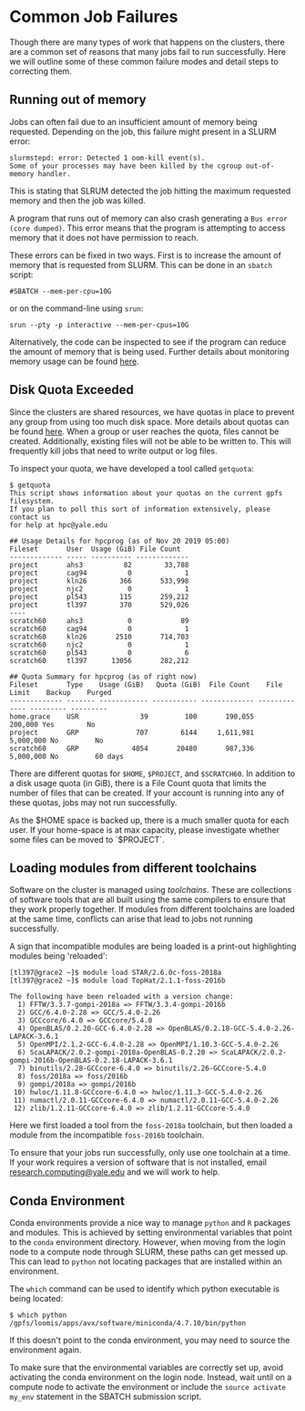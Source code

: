 # Common Job Failures

Though there are many types of work that happens on the clusters, there are a common set of reasons that many jobs fail to run successfully.
Here we will outline some of these common failure modes and detail steps to correcting them.

## Running out of memory
Jobs can often fail due to an insufficient amount of memory being requested.
Depending on the job, this failure might present in a SLURM error:

```
slurmstepd: error: Detected 1 oom-kill event(s).
Some of your processes may have been killed by the cgroup out-of-memory handler.
```
This is stating that SLRUM detected the job hitting the maximum requested memory and then the job was killed.

A program that runs out of memory can also crash generating a `Bus error (core dumped)`.
This error means that the program is attempting to access memory that it does not have permission to reach.

These errors can be fixed in two ways.
First is to increase the amount of memory that is requested from SLURM.
This can be done in an `sbatch` script:

```
#SBATCH --mem-per-cpu=10G
```
or on the command-line using `srun`:

```
srun --pty -p interactive --mem-per-cpus=10G
```

Alternatively, the code can be inspected to see if the program can reduce the amount of memory that is being used.
Further details about monitoring memory usage can be found [here](/clusters-at-yale/job-scheduling/resource-usage).

## Disk Quota Exceeded

Since the clusters are shared resources, we have quotas in place to prevent any group from using too much disk space.
More details about quotas can be found [here](/clusters-at-yale/data/cluster-storage/).
When a group or user reaches the quota, files cannot be created.
Additionally, existing files will not be able to be written to.
This will frequently kill jobs that need to write output or log files.

To inspect your quota, we have developed a tool called `getquota`:

```
$ getquota
This script shows information about your quotas on the current gpfs filesystem.
If you plan to poll this sort of information extensively, please contact us
for help at hpc@yale.edu

## Usage Details for hpcprog (as of Nov 20 2019 05:00)
Fileset       User  Usage (GiB) File Count
------------- ----- ---------- -------------
project       ahs3          82        33,788
project       cag94          0             1
project       kln26        366       533,998
project       njc2           0             1
project       pl543        115       259,212
project       tl397        370       529,026
----
scratch60     ahs3           0            89
scratch60     cag94          0             1
scratch60     kln26       2510       714,703
scratch60     njc2           0             1
scratch60     pl543          0             6
scratch60     tl397      13056       282,212

## Quota Summary for hpcprog (as of right now)
Fileset       Type    Usage (GiB)   Quota (GiB)  File Count    File Limit    Backup    Purged
------------- ------- ------------ ----------- ------------- ------------- --------- ---------
home.grace    USR               39         100       190,055       200,000 Yes        No
project       GRP              707        6144     1,611,981     5,000,000 No         No
scratch60     GRP             4054       20480       987,336     5,000,000 No         60 days

```
There are different quotas for `$HOME`, `$PROJECT`, and `$SCRATCH60`.
In addition to a disk usage quota (in GiB), there is a File Count quota that limits the number of files that can be created.
If your account is running into any of these quotas, jobs may not run successfully.

As the $HOME space is backed up, there is a much smaller quota for each user.
If your home-space is at max capacity, please investigate whether some files can be moved to `$PROJECT`.

## Loading modules from different toolchains

Software on the cluster is managed using *toolchains*.
These are collections of software tools that are all built using the same compilers to ensure that they work properly together.
If modules from different toolchains are loaded at the same time, conflicts can arise that lead to jobs not running successfully.

A sign that incompatible modules are being loaded is a print-out highlighting modules being 'reloaded':

```
[tl397@grace2 ~]$ module load STAR/2.6.0c-foss-2018a
[tl397@grace2 ~]$ module load TopHat/2.1.1-foss-2016b

The following have been reloaded with a version change:
  1) FFTW/3.3.7-gompi-2018a => FFTW/3.3.4-gompi-2016b
  2) GCC/6.4.0-2.28 => GCC/5.4.0-2.26
  3) GCCcore/6.4.0 => GCCcore/5.4.0
  4) OpenBLAS/0.2.20-GCC-6.4.0-2.28 => OpenBLAS/0.2.18-GCC-5.4.0-2.26-LAPACK-3.6.1
  5) OpenMPI/2.1.2-GCC-6.4.0-2.28 => OpenMPI/1.10.3-GCC-5.4.0-2.26
  6) ScaLAPACK/2.0.2-gompi-2018a-OpenBLAS-0.2.20 => ScaLAPACK/2.0.2-gompi-2016b-OpenBLAS-0.2.18-LAPACK-3.6.1
  7) binutils/2.28-GCCcore-6.4.0 => binutils/2.26-GCCcore-5.4.0
  8) foss/2018a => foss/2016b
  9) gompi/2018a => gompi/2016b
 10) hwloc/1.11.8-GCCcore-6.4.0 => hwloc/1.11.3-GCC-5.4.0-2.26
 11) numactl/2.0.11-GCCcore-6.4.0 => numactl/2.0.11-GCC-5.4.0-2.26
 12) zlib/1.2.11-GCCcore-6.4.0 => zlib/1.2.11-GCCcore-5.4.0
```
Here we first loaded a tool from the `foss-2018a` toolchain, but then loaded a module from the incompatible `foss-2016b` toolchain.

To ensure that your jobs run successfully, only use one toolchain at a time.
If your work requires a version of software that is not installed, email <research.computing@yale.edu> and we will work to help.

## Conda Environment

Conda environments provide a nice way to manage `python` and `R` packages and modules.
This is achieved by setting environmental variables that point to the `conda` environment directory.
However, when moving from the login node to a compute node through SLURM, these paths can get messed up.
This can lead to `python` not locating packages that are installed within an environment.

The `which` command can be used to identify which python executable is being located:
```
$ which python
/gpfs/loomis/apps/avx/software/miniconda/4.7.10/bin/python
```

If this doesn't point to the conda environment,  you may need to source the environment again.

To make sure that the environmental variables are correctly set up, avoid activating the conda environment on the login node.
Instead, wait until on a compute node to activate the environment or include the `source activate my_env` statement in the SBATCH submission script.
